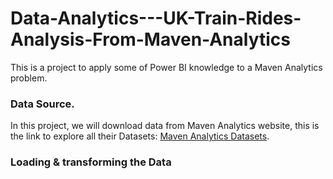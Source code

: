 # Data-Analytics---UK-Train-Rides-Analysis-From-Maven-Analytics

This is a project to apply some of Power BI knowledge to a Maven Analytics problem.

### Data Source.
In this project, we will download data from Maven Analytics website, this is the link to explore all their Datasets: [Maven Analytics Datasets](https://www.mavenanalytics.io/data-playground?order=date_added%2Cdesc&search=uk&tags=Business).

### Loading & transforming the Data
